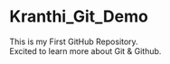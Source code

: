 # Kranthi_Git_Demo
This is my First GitHub Repository.
<br>
Excited to learn more about Git & Github.
